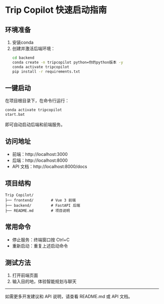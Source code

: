 # Trip Copilot 快速启动指南


## 环境准备

1. 安装conda
2. 创建并激活后端环境：
   ```bash
   cd backend
   conda create -n tripcopilot python=你的python版本 -y
   conda activate tripcopilot
   pip install -r requirements.txt
   ```

## 一键启动

在项目根目录下，在命令行运行：
```bash
conda activate tripcopilot
start.bat
```
即可自动启动后端和前端服务。

## 访问地址
- 前端：http://localhost:3000
- 后端：http://localhost:8000
- API 文档：http://localhost:8000/docs

## 项目结构
```
Trip Copilot/
├── frontend/        # Vue 3 前端
├── backend/         # FastAPI 后端
├── README.md        # 项目说明
```

## 常用命令
- 停止服务：终端窗口按 Ctrl+C
- 重新启动：重复上述启动命令

## 测试方法
1. 打开前端页面
2. 输入目的地，体验智能规划与聊天

---
如需更多开发建议和 API 说明，请查看 README.md 或 API 文档。
